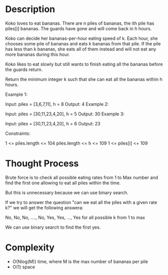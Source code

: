 # Description

Koko loves to eat bananas. There are n piles of bananas, the ith pile has piles[i] bananas. The guards have gone and will come back in h hours.

Koko can decide her bananas-per-hour eating speed of k. Each hour, she chooses some pile of bananas and eats k bananas from that pile. If the pile has less than k bananas, she eats all of them instead and will not eat any more bananas during this hour.

Koko likes to eat slowly but still wants to finish eating all the bananas before the guards return.

Return the minimum integer k such that she can eat all the bananas within h hours.

 

Example 1:

Input: piles = [3,6,7,11], h = 8
Output: 4
Example 2:

Input: piles = [30,11,23,4,20], h = 5
Output: 30
Example 3:

Input: piles = [30,11,23,4,20], h = 6
Output: 23
 

Constraints:

1 <= piles.length <= 104
piles.length <= h <= 109
1 <= piles[i] <= 109

# Thought Process

Brute force is to check all possible eating rates from 1 to Max number and find the first one allowing to eat all piles within the time.

But this is unnecessary because we can use binary search. 

If we try to answer the question "can we eat all the piles with a given rate k?" we will get the following answera:

No, No, No, ...., No, Yes, Yes, ..., Yes for all possible k from 1 to max

We can use binary search to find the first yes.

# Complexity

- O(Nlog(M)) time, where M is the max number of bananas per pile
- O(1) space
